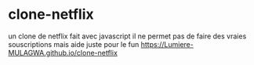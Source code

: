 # clone-netflix
un clone de netflix fait avec javascript
il ne permet pas de faire des vraies souscriptions
mais aide juste pour le fun
https://Lumiere-MULAGWA.github.io/clone-netflix
